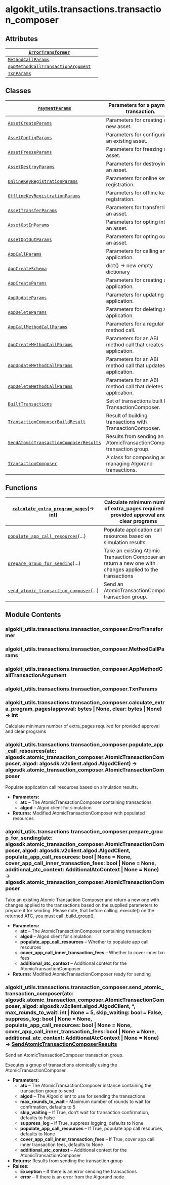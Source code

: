 # algokit_utils.transactions.transaction_composer

## Attributes

| [`ErrorTransformer`](#algokit_utils.transactions.transaction_composer.ErrorTransformer)                                 |    |
|-------------------------------------------------------------------------------------------------------------------------|----|
| [`MethodCallParams`](#algokit_utils.transactions.transaction_composer.MethodCallParams)                                 |    |
| [`AppMethodCallTransactionArgument`](#algokit_utils.transactions.transaction_composer.AppMethodCallTransactionArgument) |    |
| [`TxnParams`](#algokit_utils.transactions.transaction_composer.TxnParams)                                               |    |

## Classes

| [`PaymentParams`](PaymentParams.md#algokit_utils.transactions.transaction_composer.PaymentParams)                                                                      | Parameters for a payment transaction.                                |
|------------------------------------------------------------------------------------------------------------------------------------------------------------------------|----------------------------------------------------------------------|
| [`AssetCreateParams`](AssetCreateParams.md#algokit_utils.transactions.transaction_composer.AssetCreateParams)                                                          | Parameters for creating a new asset.                                 |
| [`AssetConfigParams`](AssetConfigParams.md#algokit_utils.transactions.transaction_composer.AssetConfigParams)                                                          | Parameters for configuring an existing asset.                        |
| [`AssetFreezeParams`](AssetFreezeParams.md#algokit_utils.transactions.transaction_composer.AssetFreezeParams)                                                          | Parameters for freezing an asset.                                    |
| [`AssetDestroyParams`](AssetDestroyParams.md#algokit_utils.transactions.transaction_composer.AssetDestroyParams)                                                       | Parameters for destroying an asset.                                  |
| [`OnlineKeyRegistrationParams`](OnlineKeyRegistrationParams.md#algokit_utils.transactions.transaction_composer.OnlineKeyRegistrationParams)                            | Parameters for online key registration.                              |
| [`OfflineKeyRegistrationParams`](OfflineKeyRegistrationParams.md#algokit_utils.transactions.transaction_composer.OfflineKeyRegistrationParams)                         | Parameters for offline key registration.                             |
| [`AssetTransferParams`](AssetTransferParams.md#algokit_utils.transactions.transaction_composer.AssetTransferParams)                                                    | Parameters for transferring an asset.                                |
| [`AssetOptInParams`](AssetOptInParams.md#algokit_utils.transactions.transaction_composer.AssetOptInParams)                                                             | Parameters for opting into an asset.                                 |
| [`AssetOptOutParams`](AssetOptOutParams.md#algokit_utils.transactions.transaction_composer.AssetOptOutParams)                                                          | Parameters for opting out of an asset.                               |
| [`AppCallParams`](AppCallParams.md#algokit_utils.transactions.transaction_composer.AppCallParams)                                                                      | Parameters for calling an application.                               |
| [`AppCreateSchema`](AppCreateSchema.md#algokit_utils.transactions.transaction_composer.AppCreateSchema)                                                                | dict() -> new empty dictionary                                       |
| [`AppCreateParams`](AppCreateParams.md#algokit_utils.transactions.transaction_composer.AppCreateParams)                                                                | Parameters for creating an application.                              |
| [`AppUpdateParams`](AppUpdateParams.md#algokit_utils.transactions.transaction_composer.AppUpdateParams)                                                                | Parameters for updating an application.                              |
| [`AppDeleteParams`](AppDeleteParams.md#algokit_utils.transactions.transaction_composer.AppDeleteParams)                                                                | Parameters for deleting an application.                              |
| [`AppCallMethodCallParams`](AppCallMethodCallParams.md#algokit_utils.transactions.transaction_composer.AppCallMethodCallParams)                                        | Parameters for a regular ABI method call.                            |
| [`AppCreateMethodCallParams`](AppCreateMethodCallParams.md#algokit_utils.transactions.transaction_composer.AppCreateMethodCallParams)                                  | Parameters for an ABI method call that creates an application.       |
| [`AppUpdateMethodCallParams`](AppUpdateMethodCallParams.md#algokit_utils.transactions.transaction_composer.AppUpdateMethodCallParams)                                  | Parameters for an ABI method call that updates an application.       |
| [`AppDeleteMethodCallParams`](AppDeleteMethodCallParams.md#algokit_utils.transactions.transaction_composer.AppDeleteMethodCallParams)                                  | Parameters for an ABI method call that deletes an application.       |
| [`BuiltTransactions`](BuiltTransactions.md#algokit_utils.transactions.transaction_composer.BuiltTransactions)                                                          | Set of transactions built by TransactionComposer.                    |
| [`TransactionComposerBuildResult`](TransactionComposerBuildResult.md#algokit_utils.transactions.transaction_composer.TransactionComposerBuildResult)                   | Result of building transactions with TransactionComposer.            |
| [`SendAtomicTransactionComposerResults`](SendAtomicTransactionComposerResults.md#algokit_utils.transactions.transaction_composer.SendAtomicTransactionComposerResults) | Results from sending an AtomicTransactionComposer transaction group. |
| [`TransactionComposer`](TransactionComposer.md#algokit_utils.transactions.transaction_composer.TransactionComposer)                                                    | A class for composing and managing Algorand transactions.            |

## Functions

| [`calculate_extra_program_pages`](#algokit_utils.transactions.transaction_composer.calculate_extra_program_pages)(→ int)     | Calculate minimum number of extra_pages required for provided approval and clear programs                  |
|------------------------------------------------------------------------------------------------------------------------------|------------------------------------------------------------------------------------------------------------|
| [`populate_app_call_resources`](#algokit_utils.transactions.transaction_composer.populate_app_call_resources)(...)           | Populate application call resources based on simulation results.                                           |
| [`prepare_group_for_sending`](#algokit_utils.transactions.transaction_composer.prepare_group_for_sending)(...)               | Take an existing Atomic Transaction Composer and return a new one with changes applied to the transactions |
| [`send_atomic_transaction_composer`](#algokit_utils.transactions.transaction_composer.send_atomic_transaction_composer)(...) | Send an AtomicTransactionComposer transaction group.                                                       |

## Module Contents

### algokit_utils.transactions.transaction_composer.ErrorTransformer

### algokit_utils.transactions.transaction_composer.MethodCallParams

### algokit_utils.transactions.transaction_composer.AppMethodCallTransactionArgument

### algokit_utils.transactions.transaction_composer.TxnParams

### algokit_utils.transactions.transaction_composer.calculate_extra_program_pages(approval: bytes | None, clear: bytes | None) → int

Calculate minimum number of extra_pages required for provided approval and clear programs

### algokit_utils.transactions.transaction_composer.populate_app_call_resources(atc: algosdk.atomic_transaction_composer.AtomicTransactionComposer, algod: algosdk.v2client.algod.AlgodClient) → algosdk.atomic_transaction_composer.AtomicTransactionComposer

Populate application call resources based on simulation results.

* **Parameters:**
  * **atc** – The AtomicTransactionComposer containing transactions
  * **algod** – Algod client for simulation
* **Returns:**
  Modified AtomicTransactionComposer with populated resources

### algokit_utils.transactions.transaction_composer.prepare_group_for_sending(atc: algosdk.atomic_transaction_composer.AtomicTransactionComposer, algod: algosdk.v2client.algod.AlgodClient, populate_app_call_resources: bool | None = None, cover_app_call_inner_transaction_fees: bool | None = None, additional_atc_context: AdditionalAtcContext | None = None) → algosdk.atomic_transaction_composer.AtomicTransactionComposer

Take an existing Atomic Transaction Composer and return a new one with changes applied to the transactions
based on the supplied parameters to prepare it for sending.
Please note, that before calling .execute() on the returned ATC, you must call .build_group().

* **Parameters:**
  * **atc** – The AtomicTransactionComposer containing transactions
  * **algod** – Algod client for simulation
  * **populate_app_call_resources** – Whether to populate app call resources
  * **cover_app_call_inner_transaction_fees** – Whether to cover inner txn fees
  * **additional_atc_context** – Additional context for the AtomicTransactionComposer
* **Returns:**
  Modified AtomicTransactionComposer ready for sending

### algokit_utils.transactions.transaction_composer.send_atomic_transaction_composer(atc: algosdk.atomic_transaction_composer.AtomicTransactionComposer, algod: algosdk.v2client.algod.AlgodClient, \*, max_rounds_to_wait: int | None = 5, skip_waiting: bool = False, suppress_log: bool | None = None, populate_app_call_resources: bool | None = None, cover_app_call_inner_transaction_fees: bool | None = None, additional_atc_context: AdditionalAtcContext | None = None) → [SendAtomicTransactionComposerResults](SendAtomicTransactionComposerResults.md#algokit_utils.transactions.transaction_composer.SendAtomicTransactionComposerResults)

Send an AtomicTransactionComposer transaction group.

Executes a group of transactions atomically using the AtomicTransactionComposer.

* **Parameters:**
  * **atc** – The AtomicTransactionComposer instance containing the transaction group to send
  * **algod** – The Algod client to use for sending the transactions
  * **max_rounds_to_wait** – Maximum number of rounds to wait for confirmation, defaults to 5
  * **skip_waiting** – If True, don’t wait for transaction confirmation, defaults to False
  * **suppress_log** – If True, suppress logging, defaults to None
  * **populate_app_call_resources** – If True, populate app call resources, defaults to None
  * **cover_app_call_inner_transaction_fees** – If True, cover app call inner transaction fees, defaults to None
  * **additional_atc_context** – Additional context for the AtomicTransactionComposer
* **Returns:**
  Results from sending the transaction group
* **Raises:**
  * **Exception** – If there is an error sending the transactions
  * **error** – If there is an error from the Algorand node
